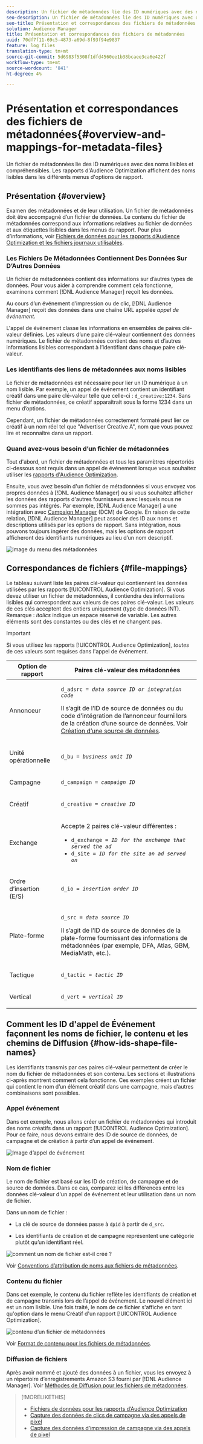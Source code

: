 ```yaml
---
description: Un fichier de métadonnées lie des ID numériques avec des noms lisibles et compréhensibles. Les rapports d'Audience Optimization affichent des noms lisibles dans les différents menus d'options de rapport.
seo-description: Un fichier de métadonnées lie des ID numériques avec des noms lisibles et compréhensibles. Les rapports d'Audience Optimization affichent des noms lisibles dans les différents menus d'options de rapport.
seo-title: Présentation et correspondances des fichiers de métadonnées
solution: Audience Manager
title: Présentation et correspondances des fichiers de métadonnées
uuid: 70df7f11-69c5-4873-a69d-8f93f94e9837
feature: log files
translation-type: tm+mt
source-git-commit: 5d6983f5308f1dfd4560ee1b38bcaee3ca6e422f
workflow-type: tm+mt
source-wordcount: '841'
ht-degree: 4%

---
```



# Présentation et correspondances des fichiers de métadonnées{#overview-and-mappings-for-metadata-files}

Un fichier de métadonnées lie des ID numériques avec des noms lisibles et compréhensibles. Les rapports d&#39;Audience Optimization affichent des noms lisibles dans les différents menus d&#39;options de rapport.

## Présentation {#overview}

Examen des métadonnées et de leur utilisation. Un fichier de métadonnées doit être accompagné d’un fichier de données. Le contenu du fichier de métadonnées correspond aux informations relatives au fichier de données et aux étiquettes lisibles dans les menus du rapport. Pour plus d’informations, voir [Fichiers de données pour les rapports d’Audience Optimization et les fichiers journaux utilisables](../../../reporting/audience-optimization-reports/metadata-files-intro/datafiles-intro.md).

### Les Fichiers De Métadonnées Contiennent Des Données Sur D’Autres Données

Un fichier de métadonnées contient des informations sur d’autres types de données. Pour vous aider à comprendre comment cela fonctionne, examinons comment [!DNL Audience Manager] reçoit les données.

Au cours d’un événement d’impression ou de clic, [!DNL Audience Manager] reçoit des données dans une chaîne URL appelée *appel de événement*.

L&#39;appel de événement classe les informations en ensembles de paires clé-valeur définies. Les valeurs d’une paire clé-valeur contiennent des données numériques. Le fichier de métadonnées contient des noms et d’autres informations lisibles correspondant à l’identifiant dans chaque paire clé-valeur.

### Les identifiants des liens de métadonnées aux noms lisibles

Le fichier de métadonnées est nécessaire pour lier un ID numérique à un nom lisible. Par exemple, un appel de événement contient un identifiant créatif dans une paire clé-valeur telle que celle-ci : `d_creative:1234`. Sans fichier de métadonnées, ce créatif apparaîtrait sous la forme 1234 dans un menu d’options.

Cependant, un fichier de métadonnées correctement formaté peut lier ce créatif à un nom réel tel que &quot;Advertiser Creative A&quot;, nom que vous pouvez lire et reconnaître dans un rapport.

### Quand avez-vous besoin d’un fichier de métadonnées

Tout d&#39;abord, un fichier de métadonnées et tous les paramètres répertoriés ci-dessous sont requis dans un appel de événement lorsque vous souhaitez utiliser les [rapports d&#39;Audience Optimization](../../../reporting/audience-optimization-reports/audience-optimization-reports.md).

Ensuite, vous avez besoin d&#39;un fichier de métadonnées si vous envoyez vos propres données à [!DNL Audience Manager] ou si vous souhaitez afficher les données des rapports d&#39;autres fournisseurs avec lesquels nous ne sommes pas intégrés. Par exemple, [!DNL Audience Manager] a une intégration avec [Campaign Manager](../../../reporting/audience-optimization-reports/aor-advertisers/import-dcm.md) (DCM) de Google. En raison de cette relation, [!DNL Audience Manager] peut associer des ID aux noms et descriptions utilisés par les options de rapport. Sans intégration, nous pouvons toujours ingérer des données, mais les options de rapport afficheront des identifiants numériques au lieu d’un nom descriptif.

![image du menu des métadonnées](/help/using/reporting/audience-optimization-reports/metadata-files-intro/assets/metadata_menu.png)

## Correspondances de fichiers {#file-mappings}

Le tableau suivant liste les paires clé-valeur qui contiennent les données utilisées par les rapports [!UICONTROL Audience Optimization]. Si vous devez utiliser un fichier de métadonnées, il contiendra des informations lisibles qui correspondent aux valeurs de ces paires clé-valeur. Les valeurs de ces clés acceptent des entiers uniquement (type de données INT). Remarque : *italics* indique un espace réservé de variable. Les autres éléments sont des constantes ou des clés et ne changent pas.

>[!IMPORTANT]
>
>Si vous utilisez les rapports [!UICONTROL Audience Optimization], *toutes* de ces valeurs sont requises dans l&#39;appel de événement.

<table id="table_B2C8C493080E449CA71C4EF07D9476BD"> 
 <thead> 
  <tr> 
   <th colname="col1" class="entry"> Option de rapport </th> 
   <th colname="col2" class="entry"> Paires clé-valeur des métadonnées </th> 
  </tr> 
 </thead>
 <tbody> 
  <tr> 
   <td colname="col1"> <p>Annonceur </p> </td> 
   <td colname="col2"> <p> <code>d_adsrc = <i>data source ID or integration code</i></code> </p> <p>Il s’agit de l’ID de source de données ou du code d’intégration de l’annonceur fourni lors de la création d’une source de données. Voir <a href="../../../features/manage-datasources.md#create-data-source"> Création d’une source de données</a>. </p> </td> 
  </tr> 
  <tr> 
   <td colname="col1"> <p>Unité opérationnelle </p> </td> 
   <td colname="col2"> <p> <code>d_bu = <i>business unit ID</i></code> </p> </td> 
  </tr> 
  <tr> 
   <td colname="col1"> <p>Campagne </p> </td> 
   <td colname="col2"> <p> <code>d_campaign = <i>campaign ID</i></code> </p> </td> 
  </tr> 
  <tr> 
   <td colname="col1"> <p>Créatif </p> </td> 
   <td colname="col2"> <p> <code>d_creative = <i>creative ID</i></code> </p> </td> 
  </tr> 
  <tr> 
   <td colname="col1"> <p>Exchange </p> </td> 
   <td colname="col2"> <p>Accepte 2 paires clé-valeur différentes : </p> 
    <ul id="ul_3B3B751A8A134096B0912E81A0983B9D"> 
     <li id="li_57BAC45A7B274AB695945E174A4D8A35"> <code>d_exchange = <i>ID for the exchange that served the ad</i></code> </li> 
     <li id="li_CCDF00DE59D3451C8EF590DD3E1A806D"> <code>d_site = <i>ID for the site an ad served on</i></code> </li> 
    </ul> </td> 
  </tr> 
  <tr> 
   <td colname="col1"> <p>Ordre d’insertion (E/S) </p> </td> 
   <td colname="col2"> <p> <code>d_io = <i>insertion order ID</i></code> </p> </td> 
  </tr> 
  <tr> 
   <td colname="col1"> <p>Plate-forme </p> </td> 
   <td colname="col2"> <p> <code>d_src = <i>data source ID</i></code> </p> <p>Il s’agit de l’ID de source de données <a href="../../../features/datasources-list-and-settings.md#data-sources-list-and-settings"> </a> de la plate-forme fournissant des informations de métadonnées (par exemple, DFA, Atlas, GBM, MediaMath, etc.). </p> </td> 
  </tr> 
  <tr> 
   <td colname="col1"> <p>Tactique </p> </td> 
   <td colname="col2"> <p> <code>d_tactic = <i>tactic ID</i></code> </p> </td> 
  </tr> 
  <tr> 
   <td colname="col1"> <p>Vertical </p> </td> 
   <td colname="col2"> <p> <code>d_vert = <i>vertical ID</i></code> </p> </td> 
  </tr> 
 </tbody> 
</table>

## Comment les ID d&#39;appel de Événement façonnent les noms de fichier, le contenu et les chemins de Diffusion {#how-ids-shape-file-names}

Les identifiants transmis par ces paires clé-valeur permettent de créer le nom du fichier de métadonnées et son contenu. Les sections et illustrations ci-après montrent comment cela fonctionne. Ces exemples créent un fichier qui contient le nom d’un élément créatif dans une campagne, mais d’autres combinaisons sont possibles.

### Appel événement

Dans cet exemple, nous allons créer un fichier de métadonnées qui introduit des noms créatifs dans un rapport [!UICONTROL Audience Optimization]. Pour ce faire, nous devons extraire des ID de source de données, de campagne et de création à partir d’un appel de événement.

![Image d’appel de événement](/help/using/reporting/audience-optimization-reports/metadata-files-intro/assets/metadata_file_event.png)

### Nom de fichier

Le nom de fichier est basé sur les ID de création, de campagne et de source de données. Dans ce cas, comparez ici les différences entre les données clé-valeur d&#39;un appel de événement et leur utilisation dans un nom de fichier.

Dans un nom de fichier :

* La clé de source de données passe à `dpid` à partir de `d_src`.

* Les identifiants de création et de campagne représentent une catégorie plutôt qu’un identifiant réel.

![comment un nom de fichier est-il créé ?](/help/using/reporting/audience-optimization-reports/metadata-files-intro/assets/metadata_file_name.png)

Voir [Conventions d’attribution de noms aux fichiers de métadonnées](../../../reporting/audience-optimization-reports/metadata-files-intro/metadata-file-names.md).

### Contenu du fichier

Dans cet exemple, le contenu du fichier reflète les identifiants de création et de campagne transmis lors de l’appel de événement. Le nouvel élément ici est un nom lisible. Une fois traité, le nom de ce fichier s&#39;affiche en tant qu&#39;option dans le menu Créatif d&#39;un rapport [!UICONTROL Audience Optimization].

![contenu d’un fichier de métadonnées](/help/using/reporting/audience-optimization-reports/metadata-files-intro/assets/metadata_file_contents.png)

Voir [Format de contenu pour les fichiers de métadonnées](../../../reporting/audience-optimization-reports/metadata-files-intro/metadata-file-contents.md).

### Diffusion de fichiers

Après avoir nommé et ajouté des données à un fichier, vous les envoyez à un répertoire d’enregistrements Amazon S3 fourni par [!DNL Audience Manager]. Voir [Méthodes de Diffusion pour les fichiers de métadonnées](../../../reporting/audience-optimization-reports/metadata-files-intro/metadata-delivery-methods.md).

>[!MORELIKETHIS]
>
>* [Fichiers de données pour les rapports d’Audience Optimization](../../../reporting/audience-optimization-reports/metadata-files-intro/datafiles-intro.md)
>* [Capture des données de clics de campagne via des appels de pixel](../../../integration/media-data-integration/click-data-pixels.md)
>* [Capture des données d’impression de campagne via des appels de pixel](../../../integration/media-data-integration/impression-data-pixels.md)

